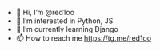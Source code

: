 - 👋 Hi, I’m @red1oo
- 👀 I’m interested in Python, JS
- 🌱 I’m currently learning Django
- 📫 How to reach me https://tg.me/red1oo
